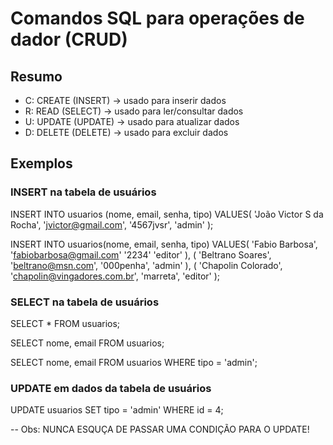# Comandos SQL para operações de dador (CRUD)

## Resumo

- C: CREATE (INSERT) -> usado para inserir dados
- R: READ (SELECT) -> usado para ler/consultar dados
- U: UPDATE (UPDATE) -> usado para atualizar dados
- D: DELETE (DELETE) -> usado para excluir dados


## Exemplos


### INSERT na tabela de usuários

INSERT INTO usuarios (nome, email, senha, tipo)
VALUES(
    'João Victor S da Rocha', 
    'jvictor@gmail.com',
    '4567jvsr',
    'admin'
);


INSERT INTO usuarios(nome, email, senha, tipo)
VALUES(
'Fabio Barbosa',
'fabiobarbosa@gmail.com'
'2234'
'editor'
), (
'Beltrano Soares',
'beltrano@msn.com',
'000penha',
'admin'
), (
'Chapolin Colorado',
'chapolin@vingadores.com.br',
'marreta',
'editor'
);

### SELECT na tabela de usuários

SELECT * FROM usuarios;



SELECT nome, email FROM usuarios;


SELECT nome, email FROM usuarios WHERE tipo = 'admin';

### UPDATE em dados da tabela de usuários

UPDATE usuarios SET tipo = 'admin' WHERE id = 4;

-- Obs: NUNCA ESQUÇA DE PASSAR UMA CONDIÇÃO PARA O UPDATE!








